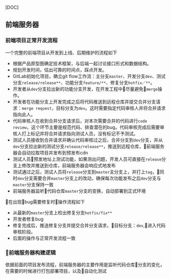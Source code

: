 [DOC]

## 前端服务器

### 前端项目正常开发流程

一个完整的前端项目从开发到上线、后期维护的流程如下
- 根据产品原型图确定技术框架，与后端一起讨论接口形式和数据结构。
- 规划开发时间，估出可靠的时间点，踩点开发。
- GitLab初始化项目，确立git flow工作流：主分支`master`、开发分支`dev`、测试分支`release/release**`、功能分支`feature/**`、修复分支`hotfix／**`。
- 开发者从`dev`分支拉出新的功能分支开发，在开发工程中尽量避免`merge`操作。
- 开发者在功能分支上开发完成之后将代码推送到远程仓库并提交合并分支请求：`merge request`，目标分支为`dev`。这时需要指定代码审核人并将合并请求指向此人。
- 代码审核人在收到合并分支请求后，对本次需要合并的代码进行`code review`，这个环节主要是规范代码、排查潜在的bug。代码审核完成后需要审核人打上标记并将合并请求指向测试人员，没有标记不予测试。
- 测试人员接收到合并请求并确认代码审核过之后，合并分支到`dev`分支，并从`dev`分支拉出新的测试分支`release/release**`，推送到远程仓库，前端服务器会自动拉取项目并发布到预发布cdn
- 测试人员预发地址上测试功能，如果测出问题，开发人员可直接在`release`分支上修改并推送到仓库，前端服务器会响应式地发布
- 测试通过之后，测试人员将`release`分支到`master`主分支上，并打上`tag`，同时`dev`分支需要合并`master`分支上的改动，确保每次功能发布之后`dev`分支与`master`分支保持一致
- 前端服务器监听代码仓库`master`分支的变换，自动部署到正式环境

在出现bug需要修复时操作流程如下
- 从最新的`master`分支上检出修复分支`hotfix/fix**`
- 开发者修复bug
- 修复完成后，推送修复分支并提交合并分支请求，目标分支：`dev`,进入代码审核阶段。
- 后面的操作与正常开发流程一致

### 前端服务器构建逻辑

依据前面的项目发布流程，前端服务器的主要作用是监听代码仓库分支的变化，在需要的时候进行打包部署项目，以及自动化测试

